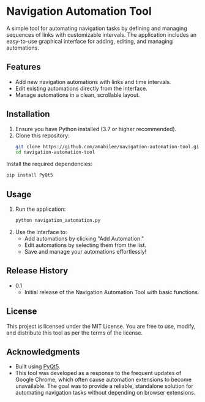 # Navigation Automation Tool

A simple tool for automating navigation tasks by defining and managing sequences of links with customizable intervals. The application includes an easy-to-use graphical interface for adding, editing, and managing automations.

## Features

- Add new navigation automations with links and time intervals.
- Edit existing automations directly from the interface.
- Manage automations in a clean, scrollable layout.

## Installation

1. Ensure you have Python installed (3.7 or higher recommended).
2. Clone this repository:
   ```bash
   git clone https://github.com/amabilee/navigation-automation-tool.git
   cd navigation-automation-tool
   ```
Install the required dependencies:
   ```bash
   pip install PyQt5
   ```

## Usage

1. Run the application:
   ```bash
   python navigation_automation.py
   ```
2. Use the interface to:
   - Add automations by clicking "Add Automation."
   - Edit automations by selecting them from the list.
   - Save and manage your automations effortlessly!
  
## Release History

- 0.1
  - Initial release of the Navigation Automation Tool with basic functions.

## License

This project is licensed under the MIT License. You are free to use, modify, and distribute this tool as per the terms of the license.

## Acknowledgments

- Built using [PyQt5](https://riverbankcomputing.com/software/pyqt/intro).
- This tool was developed as a response to the frequent updates of Google Chrome, which often cause automation extensions to become unavailable. The goal was to provide a reliable, standalone solution for automating navigation tasks without depending on browser extensions.
